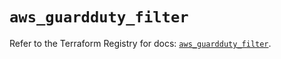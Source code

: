 # `aws_guardduty_filter`

Refer to the Terraform Registry for docs: [`aws_guardduty_filter`](https://registry.terraform.io/providers/hashicorp/aws/6.11.0/docs/resources/guardduty_filter).
